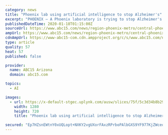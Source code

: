```yaml
---
category: news
title: "Phoenix lab using artificial intelligence to stop Alzheimer's"
excerpt: "PHOENIX — A Phoenix laboratory is trying to stop Alzheimer's disease by using artificial intelligence. Arizona has the fastest growing rate of Alzheimer's disease in the country. According to a 2018 report released by the Alzheimer's Association, in the next few years, the number of people living with the disease in Arizona is expected to ..."
publishedDateTime: 2020-01-18T01:15:00Z
sourceUrl: https://www.abc15.com/news/region-phoenix-metro/central-phoenix/phoenix-lab-using-artificial-intelligence-to-stop-alzheimers
ampUrl: https://www.abc15.com/news/region-phoenix-metro/central-phoenix/phoenix-lab-using-artificial-intelligence-to-stop-alzheimers?_amp=true
cdnAmpUrl: https://www-abc15-com.cdn.ampproject.org/c/s/www.abc15.com/news/region-phoenix-metro/central-phoenix/phoenix-lab-using-artificial-intelligence-to-stop-alzheimers?_amp=true
type: article
quality: 57
heat: 57
published: false

provider:
  name: ABC15 Arizona
  domain: abc15.com

topics:
  - AI

images:
  - url: https://x-default-stgec.uplynk.com/ausw/slices/75f/5c3d34b8b29a45469a86c02775b7a2cf/75f3f587b16042cfa569b7ae58ea5a2d/poster_b439b0dfaa624b58aa2348e70bd9a0ae.jpg
    width: 1280
    height: 720
    title: "Phoenix lab using artificial intelligence to stop Alzheimer's"

secured: "Ep7HZsnEWtnY0xUQLopt+NXKY2vgUXorFAxzRPrboPAlbGXS9YF977KjZWceqEuTFiuwMydHCids7JQhCaotwHInkXgHvKZT1Gb1VpnAWYDof3afGM+IbFZTG6UdLFAjEnPpnKvioVUN88nD0DaGscGp4jT7nqytmUssCP3MN9sNuL99vHSTXYYG0rpE5oWUmsAirz3cOZcqCR35A9zr3MvLa2aqPhgydgHgoFHBnwNSA///UUNzdbisoWCWIhwNz0+maLUnXfwDCWYHWom0B/zgVA512Rva4hEhLrjO9lA=;4a+g4GNAL7ouaMCyxWyLow=="
---
```


